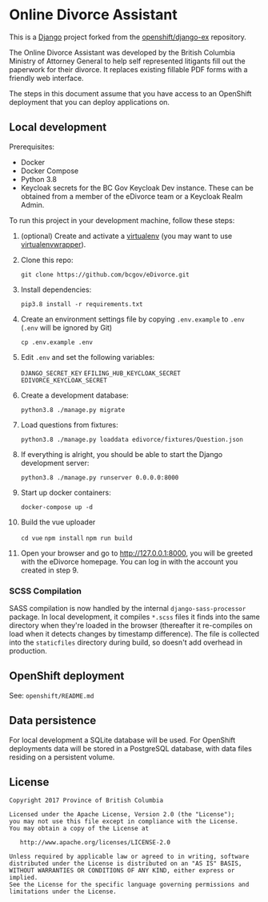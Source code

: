 # Online Divorce Assistant

This is a [Django](http://www.djangoproject.com) project forked from the [openshift/django-ex](https://github.com/openshift/django-ex) repository.

The Online Divorce Assistant was developed by the British Columbia Ministry of Attorney General to help self represented litigants fill out the paperwork for their divorce.  It replaces existing fillable PDF forms with a friendly web interface.

The steps in this document assume that you have access to an OpenShift deployment that you can deploy applications on.

## Local development

Prerequisites:

* Docker
* Docker Compose
* Python 3.8
* Keycloak secrets for the BC Gov Keycloak Dev instance. These can be obtained from a member of the eDivorce team or a Keycloak Realm Admin.

To run this project in your development machine, follow these steps:

1. (optional) Create and activate a [virtualenv](https://virtualenv.pypa.io/) (you may want to use [virtualenvwrapper](http://virtualenvwrapper.readthedocs.org/)).

2. Clone this repo:

    `git clone https://github.com/bcgov/eDivorce.git`

3. Install dependencies:

    `pip3.8 install -r requirements.txt`

4. Create an environment settings file by copying `.env.example` to `.env` (`.env` will be ignored by Git)

    `cp .env.example .env`

5. Edit `.env` and set the following variables:

    `DJANGO_SECRET_KEY`
    `EFILING_HUB_KEYCLOAK_SECRET`
    `EDIVORCE_KEYCLOAK_SECRET`

6. Create a development database:

    `python3.8 ./manage.py migrate`

7. Load questions from fixtures:

    `python3.8 ./manage.py loaddata edivorce/fixtures/Question.json`

8. If everything is alright, you should be able to start the Django development server:

    `python3.8 ./manage.py runserver 0.0.0.0:8000`

9. Start up docker containers:

    `docker-compose up -d`

10. Build the vue uploader

    `cd vue`
    `npm install`
    `npm run build`

11. Open your browser and go to <http://127.0.0.1:8000>, you will be greeted with the eDivorce homepage.  You can log in with the account you created in step 9.

### SCSS Compilation

SASS compilation is now handled by the internal `django-sass-processor` package.
In local development, it compiles `*.scss` files it finds into the same directory
when they're loaded in the browser (thereafter it re-compiles on load when it
detects changes by timestamp difference).  The file is collected into the
`staticfiles` directory during build, so doesn't add overhead in production.

## OpenShift deployment

See: `openshift/README.md`

## Data persistence

For local development a SQLite database will be used.  For OpenShift deployments data will be stored in a PostgreSQL database, with data files residing on a persistent volume.

## License

    Copyright 2017 Province of British Columbia

    Licensed under the Apache License, Version 2.0 (the "License");
    you may not use this file except in compliance with the License.
    You may obtain a copy of the License at

       http://www.apache.org/licenses/LICENSE-2.0

    Unless required by applicable law or agreed to in writing, software
    distributed under the License is distributed on an "AS IS" BASIS,
    WITHOUT WARRANTIES OR CONDITIONS OF ANY KIND, either express or implied.
    See the License for the specific language governing permissions and
    limitations under the License.
